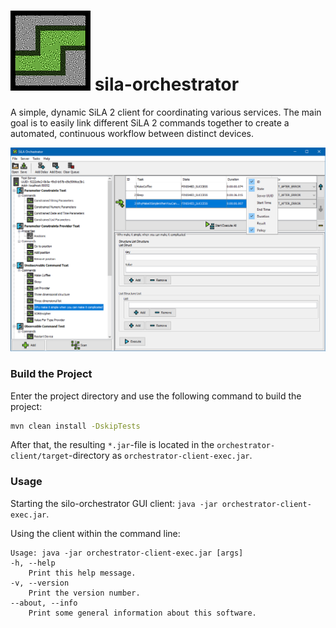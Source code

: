 # ![sila-orchestrator logo](doc/pictures/sila-orchestrator-128px.png) sila-orchestrator


A simple, dynamic SiLA 2 client for coordinating various services. The main goal is to easily link 
different SiLA 2 commands together to create a automated, continuous workflow between distinct 
devices.

![The sila-orchestrator client](doc/pictures/screenshot.png)


### Build the Project

Enter the project directory and use the following command to build the project:

```bash
mvn clean install -DskipTests
```

After that, the resulting `*.jar`-file is located in the `orchestrator-client/target`-directory as 
`orchestrator-client-exec.jar`.


### Usage

Starting the silo-orchestrator GUI client: `java -jar orchestrator-client-exec.jar`.

Using the client within the command line:
```
Usage: java -jar orchestrator-client-exec.jar [args]
-h, --help
    Print this help message.
-v, --version
    Print the version number.
--about, --info
    Print some general information about this software.
```
